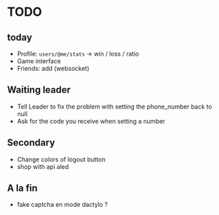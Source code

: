 # TODO
## today
- Profile: `users/@me/stats` -> win / loss / ratio
- Game interface
- Friends: add (websocket)

## Waiting leader
- Tell Leader to fix the problem with setting the phone_number back to null
- Ask for the code you receive when setting a number

## Secondary
- Change colors of logout button
- shop with api aled

## A la fin
- fake captcha en mode dactylo ?
